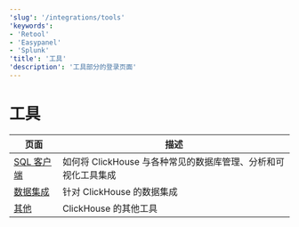 ```yaml
---
'slug': '/integrations/tools'
'keywords':
- 'Retool'
- 'Easypanel'
- 'Splunk'
'title': '工具'
'description': '工具部分的登录页面'
---
```



# 工具

| 页面      | 描述                                                                                                                       |
|-----------|----------------------------------------------------------------------------------------------------------------------------|
| [SQL 客户端](/integrations/sql-clients) | 如何将 ClickHouse 与各种常见的数据库管理、分析和可视化工具集成                                                             |
| [数据集成](/integrations/tools/data-integrations)    | 针对 ClickHouse 的数据集成 |
| [其他](/integrations/audit-splunk)     | ClickHouse 的其他工具                                                                                      |

